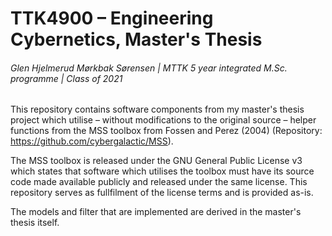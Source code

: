 # TTK4900 – Engineering Cybernetics, Master's Thesis

###### Glen Hjelmerud Mørkbak Sørensen | MTTK 5 year integrated M.Sc. programme | Class of 2021

This repository contains software components from my master's thesis project which utilise – without modifications to the original source – helper functions from the MSS toolbox from Fossen and Perez (2004) (Repository: https://github.com/cybergalactic/MSS). 

The MSS toolbox is released under the GNU General Public License v3 which states that software which utilises the toolbox must have its source code made available publicly and released under the same license. This repository serves as fullfilment of the license terms and is provided as-is. 

The models and filter that are implemented are derived in the master's thesis itself. 
